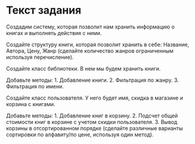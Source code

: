# Текст задания

Создадим систему, которая позволит нам хранить информацию о книгах и выполнять действия с ними.


Создайте структуру книги, которая позволит хранить в себе: Название, Автора, Цену, Жанр (сделайте количество жанров ограниченным используя перечисление).


Создайте класс библиотеки. В нем мы будем хранить книги.

Добавьте методы:
    1. Добавление книги.
    2. Фильтрация по жанру.
    3. Фильтрация по имени.


Создайте класс пользователя. У него будет имя, скидка в магазине и корзина с книгами.

Добавьте методы:
    1. Добавление книг в корзину.
    2. Подсчет общей стоимости книг в корзине с учетом скидки пользователя.
    3. Вывод корзины в отсортированном порядке (сделайте различные варианты сортировки по алфавиту/по цене, используя один метод).
